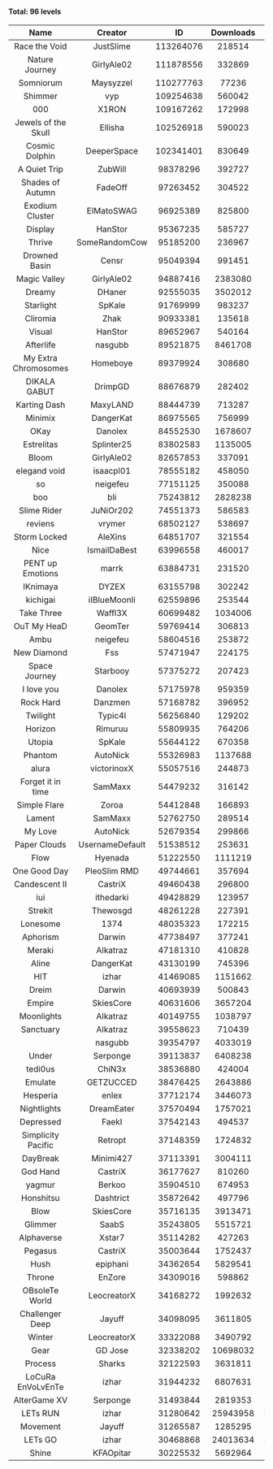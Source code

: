 #### Total: 96 levels

| Name | Creator | ID | Downloads | Likes |
|:---:|:---:|:---:|:---:|:---:|
| Race the Void | JustSlime | 113264076 | 218514 | 11472
| Nature Journey | GirlyAle02 | 111878556 | 332869 | 18772
| Somniorum | Maysyzzel | 110277763 | 77236 | 4284
| Shimmer | vyp | 109254638 | 560042 | 47299
| 000 | X1RON | 109167262 | 172998 | 7300
| Jewels of the Skull | Ellisha | 102526918 | 590023 | 26652
| Cosmic Dolphin | DeeperSpace | 102341401 | 830649 | 66882
| A Quiet Trip | ZubWill | 98378296 | 392727 | 33017
| Shades of Autumn | FadeOff | 97263452 | 304522 | 17829
| Exodium Cluster | ElMatoSWAG | 96925389 | 825800 | 87552
| Display | HanStor | 95367235 | 585727 | 66414
| Thrive | SomeRandomCow | 95185200 | 236967 | 15906
| Drowned Basin | Censr | 95049394 | 991451 | 96442
| Magic Valley | GirlyAle02 | 94887416 | 2383080 | 245596
| Dreamy | DHaner | 92555035 | 3502012 | 322684
| Starlight | SpKale | 91769999 | 983237 | 101585
| Cliromia | Zhak | 90933381 | 135618 | 12113
| Visual | HanStor | 89652967 | 540164 | 57968
| Afterlife | nasgubb | 89521875 | 8461708 | 531009
| My Extra Chromosomes | Homeboye | 89379924 | 308680 | 22691
| DIKALA GABUT | DrimpGD | 88676879 | 282402 | 18100
| Karting Dash | MaxyLAND | 88444739 | 713287 | 55504
| Minimix | DangerKat | 86975565 | 756999 | 68314
| OKay | Danolex | 84552530 | 1678607 | 142284
| Estrelitas | Splinter25 | 83802583 | 1135005 | 101191
| Bloom | GirlyAle02 | 82657853 | 337091 | 30479
| elegand void | isaacpl01 | 78555182 | 458050 | 28797
| so | neigefeu | 77151125 | 350088 | 29912
| boo | bli | 75243812 | 2828238 | 219529
| Slime Rider | JuNiOr202 | 74551373 | 586583 | 32397
| reviens | vrymer | 68502127 | 538697 | 33865
| Storm Locked | AleXins | 64851707 | 321554 | 25074
| Nice | IsmailDaBest | 63996558 | 460017 | 26339
| PENT up Emotions | marrk | 63884731 | 231520 | 15338
| IKnimaya | DYZEX | 63155798 | 302242 | 21065
| kichigai | iIBlueMoonIi | 62559896 | 253544 | 11490
| Take Three | Waffl3X | 60699482 | 1034006 | 91001
| OuT My HeaD | GeomTer | 59769414 | 306813 | 21287
| Ambu | neigefeu | 58604516 | 253872 | 23885
| New Diamond | Fss | 57471947 | 224175 | 16855
| Space Journey | Starbooy | 57375272 | 207423 | 15394
| I love you | Danolex | 57175978 | 959359 | 104006
| Rock Hard | Danzmen | 57168782 | 396952 | 32852
| Twilight | Typic4l | 56256840 | 129202 | 10620
| Horizon | Rimuruu | 55809935 | 764206 | 82907
| Utopia | SpKale | 55644122 | 670358 | 67472
| Phantom | AutoNick | 55326983 | 1137688 | 77388
| alura | victorinoxX | 55057516 | 244873 | 19616
| Forget it in time | SamMaxx | 54479232 | 316142 | 25616
| Simple Flare | Zoroa | 54412848 | 166893 | 22950
| Lament | SamMaxx | 52762750 | 289514 | 34043
| My Love | AutoNick | 52679354 | 299866 | 30195
| Paper Clouds | UsernameDefault | 51538512 | 253631 | 31613
| Flow | Hyenada | 51222550 | 1111219 | 120485
| One Good Day | PleoSlim RMD | 49744661 | 357694 | 38564
| Candescent II | CastriX | 49460438 | 296800 | 38472
| iui | ithedarki | 49428829 | 123957 | 17806
| Strekit | Thewosgd | 48261228 | 227391 | 31734
| Lonesome | 1374 | 48035323 | 172215 | 22553
| Aphorism | Darwin | 47738497 | 377241 | 48556
| Meraki | Alkatraz | 47181310 | 410828 | 47885
| Aline | DangerKat | 43130199 | 745396 | 78060
| HIT | izhar | 41469085 | 1151662 | 114007
| Dreim | Darwin | 40693939 | 500843 | 60121
| Empire | SkiesCore | 40631606 | 3657204 | 335508
| Moonlights | Alkatraz | 40149755 | 1038797 | 84512
| Sanctuary | Alkatraz | 39558623 | 710439 | 90042
|   | nasgubb | 39354797 | 4033019 | 289163
| Under | Serponge | 39113837 | 6408238 | 548629
| tedi0us | ChiN3x | 38536880 | 424004 | 53824
| Emulate | GETZUCCED | 38476425 | 2643886 | 244975
| Hesperia | enlex | 37712174 | 3446073 | 239240
| Nightlights | DreamEater | 37570494 | 1757021 | 159268
| Depressed | FaekI | 37542143 | 494537 | 67345
| Simplicity Pacific | Retropt | 37148359 | 1724832 | 179020
| DayBreak | Minimi427 | 37113391 | 3004111 | 298719
| God Hand | CastriX | 36177627 | 810260 | 102093
| yagmur | Berkoo | 35904510 | 674953 | 85187
| Honshitsu | Dashtrict | 35872642 | 497796 | 80364
| Blow | SkiesCore | 35716135 | 3913471 | 369009
| Glimmer | SaabS | 35243805 | 5515721 | 427968
| Alphaverse | Xstar7 | 35114282 | 427263 | 72010
| Pegasus | CastriX | 35003644 | 1752437 | 208162
| Hush | epiphani | 34362654 | 5829541 | 465214
| Throne | EnZore | 34309016 | 598862 | 94473
| OBsoleTe World | LeocreatorX | 34168272 | 1992632 | 193470
| Challenger Deep | Jayuff | 34098095 | 3611805 | 205445
| Winter | LeocreatorX | 33322088 | 3490792 | 343260
| Gear | GD Jose | 32338202 | 10698032 | 1302695
| Process | Sharks | 32122593 | 3631811 | 445423
| LoCuRa EnVoLvEnTe | izhar | 31944232 | 6807631 | 703258
| AlterGame XV | Serponge | 31493844 | 2819353 | 244738
| LETs  RUN | izhar | 31280642 | 25943958 | 2573103
| Movement | Jayuff | 31265587 | 1285295 | 147082
| LETs GO | izhar | 30468868 | 24013634 | 2169922
| Shine | KFAOpitar | 30225532 | 5692964 | 619870
